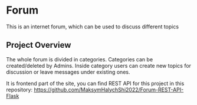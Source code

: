 # Forum
This is an internet forum, which can be used to discuss different topics
## Project Overview
The whole forum is divided in categories. Categories can be created/deleted by Admins. Inside category users can create new topics for discussion or leave messages under existing ones.

It is frontend part of the site, you can find REST API for this project in this repository:
https://github.com/MaksymHalychShi2022/Forum-REST-API-Flask